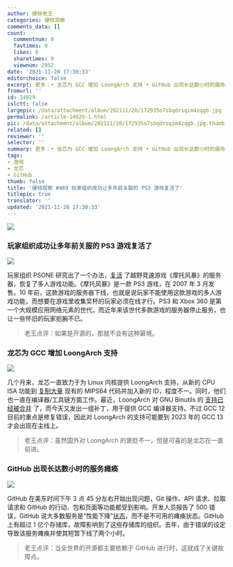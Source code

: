```yaml
---
author: 硬核老王
categories: 硬核观察
comments_data: []
count:
  commentnum: 0
  favtimes: 0
  likes: 0
  sharetimes: 0
  viewnum: 2952
date: '2021-11-28 17:30:33'
editorchoice: false
excerpt: 更多：• 龙芯为 GCC 增加 LoongArch 支持 • GitHub 出现长达数小时的服务瘫痪
fromurl: ''
id: 14029
islctt: false
largepic: /data/attachment/album/202111/28/172935o7sbqdrsqim4zqgb.jpg
permalink: /article-14029-1.html
pic: /data/attachment/album/202111/28/172935o7sbqdrsqim4zqgb.jpg.thumb.jpg
related: []
reviewer: ''
selector: ''
summary: 更多：• 龙芯为 GCC 增加 LoongArch 支持 • GitHub 出现长达数小时的服务瘫痪
tags:
- 游戏
- 龙芯
- GitHub
thumb: false
title: '硬核观察 #469 玩家组织成功让多年前关服的 PS3 游戏复活了'
titlepic: true
translator: ''
updated: '2021-11-28 17:30:33'
---
```


![](/data/attachment/album/202111/28/172935o7sbqdrsqim4zqgb.jpg)


### 玩家组织成功让多年前关服的 PS3 游戏复活了


![](/data/attachment/album/202111/28/172948mwiwctjb777kjbb7.jpg)


玩家组织 PSONE 研究出了一个办法，[复活](https://www.videogameschronicle.com/news/motorstorms-ps3-multiplayer-has-been-resurrected-by-a-fan-group/) 了越野竞速游戏《摩托风暴》的服务器，恢复了多人游戏功能。《摩托风暴》是一款 PS3 游戏，在 2007 年 3 月发售。10 年前，这款游戏的服务器下线，也就是说玩家不能使用这款游戏的多人游戏功能，而想要在游戏里收集奖杯的玩家必须在线才行。PS3 和 Xbox 360 是第一个大规模应用网络元素的世代，而近年来该世代多款游戏的服务器停止服务，也让一些怀旧的玩家扼腕不已。



> 
> 老王点评：如果是开源的，那就不会有这种窘境。
> 
> 
> 


### 龙芯为 GCC 增加 LoongArch 支持


![](/data/attachment/album/202111/28/173007r1keinjp17zddkr6.jpg)


几个月来，龙芯一直致力于为 Linux 内核提供 LoongArch 支持，从新的 CPU ISA 功能到 [复制大量](/article-13721-1.html) 现有的 MIPS64 代码并加入新的 ID，程度不一。同时，他们也一直在编译器/工具链方面工作。最近，LoongArch 对 GNU Binutils 的 [支持已经被合并](/article-13920-1.html) 了，而今天又发出一组补丁，用于提供 GCC 编译器支持。不过 GCC 12 目前的重点是修复错误，因此对 LoongArch 的支持可能要到 2023 年的 GCC 13 才会出现在主线上。



> 
> 老王点评：虽然国外对 LoongArch 的褒贬不一，但是可喜的是龙芯在一直前进。
> 
> 
> 


### GitHub 出现长达数小时的服务瘫痪


![](/data/attachment/album/202111/28/173020kbd9y2d2zuo3k5dk.jpg)


GitHub 在美东时间下午 3 点 45 分左右开始出现问题，Git 操作、API 请求、拉取请求和 GitHub 的行动、包和页面等功能都受到影响。开发人员报告了 500 错误，GitHub 说大多数服务是“性能下降”[状态](https://www.githubstatus.com/)，而不是不可用的瘫痪状态。GitHub 上有超过 1 亿个存储库，故障影响到了这些存储库的组织。去年，由于错误的设定导致该服务瘫痪并使其短暂下线了两个小时。



> 
> 老王点评：当全世界的开源都主要依赖于 GitHub 进行时，这就成了关键故障点。
> 
> 
>